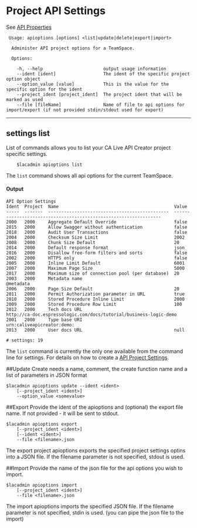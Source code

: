 # Project API Settings

See [API Properties](https://docops.ca.com/ca-live-api-creator/5-0/en/managing-apis/api-properties)
```
 Usage: apioptions [options] <list|update|delete|export|import>

  Administer API project options for a TeamSpace.

  Options:

    -h, --help                       output usage information
    --ident [ident]                  The ident of the specific project option object
    --option_value [value]           This is the value for the specific option for the ident
    --project_ident [project_ident]  The project ident that will be marked as used
    --file [fileName]                Name of file to api options for import/export (if not provided stdin/stdout used for export)
```


***
## settings list
List of commands allows you to list your CA Live API Creator project specific settings. 

```
    $lacadmin apioptions list
```

The `list` command shows all api options for the current TeamSpace.

#### Output
```
API Option Settings                                                                                                                                
Ident  Project  Name                                            Value                                                            
-----  -------  ----------------------------------------------  -----------------------------------------------------------------
2000   2000     Aggregate Default Override                      false                                                            
2015   2000     Allow Swagger without authentication            false                                                            
2018   2000     Audit User Transactions                         false                                                            
2004   2000     Checksum Size Limit                             2002                                                             
2008   2000     Chunk Size Default                              20                                                               
2014   2000     Default response format                         json                                                             
2016   2000     Disallow free-form filters and sorts            false                                                            
2002   2000     HTTPS only                                      false                                                            
2005   2000     Inline Limit Default                            6001                                                             
2007   2000     Maximum Page Size                               5000                                                             
2017   2000     Maximum size of connection pool (per database)  20                                                               
2003   2000     Metadata name                                   @metadata                                                        
2006   2000     Page Size Default                               20                                                               
2011   2000     Permit Authorization parameter in URL           true                                                             
2010   2000     Stored Procedure Inline Limit                   2000                                                             
2009   2000     Stored Procedure Row Limit                      100                                                              
2012   2000     Tech docs URL                                   http://ca-doc.espressologic.com/docs/tutorial/business-logic-demo
2001   2000     Type base URI                                   urn:caliveapicreator:demo:                                       
2013   2000     User docs URL                                   null                                                             

# settings: 19                                                                                                                           
```

The `list` command is currently the only one available from the command line for
settings. For details on how to create a [API Project Settings](http://ca-doc.espressologic.com/docs/logic-designer/create/api-properties).

##Update
Create needs a name, comment, the create function name and a list of parameters in JSON format 
```
$lacadmin apioptions update --ident <ident> 
    [--project_ident <ident>] 
    --option_value <somevalue>
```

##Export
Provide the ident of the apioptions and (optional) the export file name. If not provided - it will be sent to stdout.
```
$lacadmin apioptions export  
    [--project_ident <ident>] 
    [--ident <ident>] 
    --file <filename>.json
```
The export project apioptions exports the specified project settings optins into a JSON file. If the filename parameter is not specified, stdout is used.

##Import
Provide the name of the json file for the api options you wish to import.
```
$lacadmin apioptions import 
    [--project_ident <ident>] 
    --file <filename>.json
```
The import apioptions imports the specified JSON file. If the filename parameter is not specified, stdin is used. (you can pipe the json file to the import)



